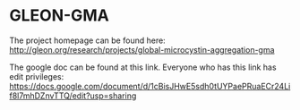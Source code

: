 # GLEON-GMA

The project homepage can be found here:
http://gleon.org/research/projects/global-microcystin-aggregation-gma

The google doc can be found at this link. Everyone who has this link has edit privileges:
https://docs.google.com/document/d/1cBisJHwE5sdh0tUYPaePRuaECr24Lif8l7mhDZnvTTQ/edit?usp=sharing
